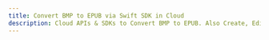 ---title: Convert BMP to EPUB via Swift SDK in Clouddescription: Cloud APIs & SDKs to Convert BMP to EPUB. Also Create, Edit & Render Microsoft Word & OpenOffice documents in the Cloud.---